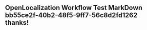 <properties
ms.topic="hero-topic"
ms.test1="hero-topic"
ms.test2="test"/>

## OpenLocalization Workflow Test MarkDown bb55ce2f-40b2-48f5-9ff7-56c8d2fd1262 thanks!
